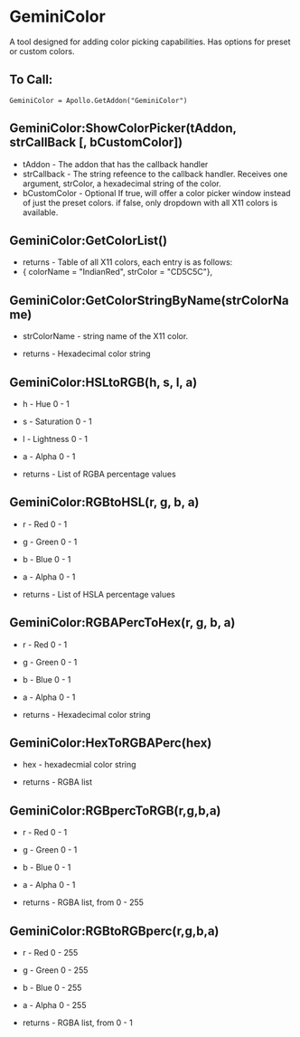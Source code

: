 GeminiColor
===========

 A tool designed for adding color picking capabilities. Has options for preset or custom colors.
 

## To Call: ##
    GeminiColor = Apollo.GetAddon("GeminiColor")


## GeminiColor:ShowColorPicker(tAddon, strCallBack [, bCustomColor]) ##
- tAddon - The addon that has the callback handler
-  strCallback - The string refeence to the callback handler. Receives one argument, strColor, a hexadecimal string of the color.
-  bCustomColor - Optional If true, will offer a color picker window instead of just the preset colors. if false, only dropdown with all X11 colors is available.

## GeminiColor:GetColorList() ##
- returns - Table of all X11 colors, each entry is as follows:
- { colorName = "IndianRed", strColor = "CD5C5C"},

## GeminiColor:GetColorStringByName(strColorName) ##

- strColorName - string name of the X11 color.

- returns - Hexadecimal color string

## GeminiColor:HSLtoRGB(h, s, l, a) ##

-  h - Hue 0 - 1
-  s - Saturation 0 - 1
-  l - Lightness 0 - 1
-  a - Alpha 0 - 1

-  returns - List of RGBA percentage values
 

## GeminiColor:RGBtoHSL(r, g, b, a) ##
 
-  r - Red 0 - 1
-  g - Green 0 - 1
-  b - Blue 0 - 1
-  a - Alpha 0 - 1

-  returns - List of HSLA percentage values

## GeminiColor:RGBAPercToHex(r, g, b, a) ##

-  r - Red 0 - 1
-  g - Green 0 - 1
-  b - Blue 0 - 1
-  a - Alpha 0 - 1

-  returns - Hexadecimal color string

## GeminiColor:HexToRGBAPerc(hex) ##

-  hex - hexadecmial color string

-  returns - RGBA list

## GeminiColor:RGBpercToRGB(r,g,b,a) ##

-  r - Red 0 - 1
-  g - Green 0 - 1
-  b - Blue 0 - 1
-  a - Alpha 0 - 1

-  returns - RGBA list, from 0 - 255
 
## GeminiColor:RGBtoRGBperc(r,g,b,a) ##

-  r - Red 0 - 255
-  g - Green 0 - 255
-  b - Blue 0 - 255
-  a - Alpha 0 - 255
  
-  returns - RGBA list, from 0 - 1
